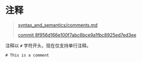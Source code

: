 # 注释

> [syntax_and_semantics/comments.md][comments]
>
> [commit 8f956d166e100f7abc6bce9a1fbc8925ed7ed3ee][commit]

[comments]: https://github.com/crystal-lang/crystal-book/blob/master/syntax_and_semantics/comments.md
[commit]: https://github.com/crystal-lang/crystal-book/commit/8f956d166e100f7abc6bce9a1fbc8925ed7ed3ee

注释以 `#` 字符开头，现在仅支持单行注释。

```crystal
# This is a comment
```
